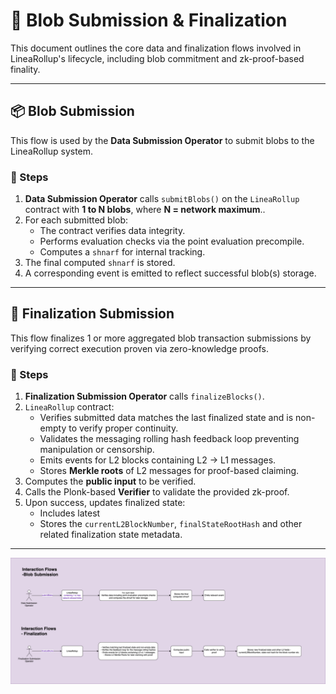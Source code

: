 # 🧩 Blob Submission & Finalization

This document outlines the core data and finalization flows involved in LineaRollup's lifecycle, including blob commitment and zk-proof-based finality.

---

## 📦 Blob Submission

This flow is used by the **Data Submission Operator** to submit blobs to the LineaRollup system.

### 🔄 Steps

1. **Data Submission Operator** calls `submitBlobs()` on the `LineaRollup` contract with **1 to N blobs**, where **N = network maximum**..
2. For each submitted blob:
   - The contract verifies data integrity.
   - Performs evaluation checks via the point evaluation precompile.
   - Computes a `shnarf` for internal tracking.
3. The final computed `shnarf` is stored.
4. A corresponding event is emitted to reflect successful blob(s) storage.

---

## 🧮 Finalization Submission

This flow finalizes 1 or more aggregated blob transaction submissions by verifying correct execution proven via zero-knowledge proofs.

### 🔄 Steps

1. **Finalization Submission Operator** calls `finalizeBlocks()`.
2. `LineaRollup` contract:
   - Verifies submitted data matches the last finalized state and is non-empty to verify proper continuity.
   - Validates the messaging rolling hash feedback loop preventing manipulation or censorship.
   - Emits events for L2 blocks containing L2 → L1 messages.
   - Stores **Merkle roots** of L2 messages for proof-based claiming.
3. Computes the **public input** to be verified.
4. Calls the Plonk-based **Verifier** to validate the provided zk-proof.
5. Upon success, updates finalized state:
   - Includes latest 
   - Stores the `currentL2BlockNumber`, `finalStateRootHash` and other related finalization state metadata.

---

<img src="../diagrams/blobSubmissionAndFinalization.png">

